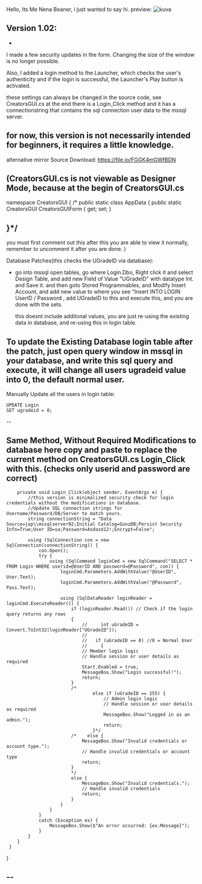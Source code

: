 Hello, Its Me Nena Beaner, i just wanted to say hi.
preview:
![kuva](https://github-production-user-asset-6210df.s3.amazonaws.com/127537866/290936088-82ef51ce-7bc1-4424-9bb9-9c9755113406.png)
 
Version 1.02:
--
-
I made a few security updates in the form. Changing the size of the window is no longer possible.

Also, I added a login method to the Launcher, which checks the user's authenticity and if the login is successful, the Launcher's Play button is activated.

these settings can always be changed in the source code, see CreatorsGUI.cs at the end there is a Login_Click method and it has a connectionstring that contains the sql connection user data to the mssql server.

for now, this version is not necessarily intended for beginners, it requires a little knowledge.
-
alternative mirror
Source Download: https://file.io/FGGK4mGWfBDN

(CreatorsGUI.cs is not viewable as Designer Mode, because at the begin of CreatorsGUI.cs
--
namespace CreatorsGUI {
/*
public static class AppData {
public static CreatorsGUI CreatorsGUIForm { get; set; }

}*/
--
you must first comment out this after this you are able to view it normally, remember to uncomment it after you are done. )

Database Patches(this checks the UGradeID via database):

+ go into mssql open tables, go where Login.Dbo, Right click it and select Design Table, and add new Field of Value "UGradeID" with datatype Int. and Save it. and then goto Stored Programmables, and Modify Insert Account, and add new value to where you see "Insert INTO LOGIN UserID / Password , add UGradeID to this and execute this, and you are done with the sets.

    this doesnt include additonal values, you are just re-using the existing data in database, and re-using this in login table.


To update the Existing Database login table after the patch, just open query window in mssql in your database, and write this sql query and execute, it will change all users ugradeid value into 0, the default normal user.
-
Manually Update all the users in login table:

    UPDATE Login
    SET ugradeid = 0;
--

Same Method, Without Required Modifications to database here copy and paste to replace the current method on CreatorsGUI.cs Login_Click with this.
(checks only userid and password are correct)
--
        private void Login_Click(object sender, EventArgs e) {
            //this version is minimalized security check for login credentials without the modifications in database.
            //Update SQL connection strings for Username/Password/DB/Server to match yours.
            string connectionString = "Data Source=jop\\mssqlserver02;Initial Catalog=GunzDB;Persist Security Info=True;User ID=sa;Password=Asdasd12!;Encrypt=False";

            using (SqlConnection con = new SqlConnection(connectionString)) {
                con.Open();
                try {
                    using (SqlCommand loginCmd = new SqlCommand("SELECT * FROM Login WHERE userid=@UserID AND password=@Password", con)) {
                        loginCmd.Parameters.AddWithValue("@UserID", User.Text);
                        loginCmd.Parameters.AddWithValue("@Password", Pass.Text);

                        using (SqlDataReader loginReader = loginCmd.ExecuteReader()) {
                            if (loginReader.Read()) // Check if the login query returns any rows
                            {
                                //     int uGradeID = Convert.ToInt32(loginReader["UGradeID"]);
                                //
                                //   if (uGradeID == 0) //0 = Normal User
                                //     {
                                // Member login logic
                                // Handle session or user details as required
                                Start.Enabled = true;
                                MessageBox.Show("Login successful!");
                                return;
                            }
                            /*
                                    else if (uGradeID == 255) {
                                        // Admin login logic
                                        // Handle session or user details as required
                                        MessageBox.Show("Logged in as an admin.");
                                        return;
                                    }*/
                            /*    else {
                                MessageBox.Show("Invalid credentials or account type.");
                                // Handle invalid credentials or account type
                                return;
                            }
                            */
                            else {
                                MessageBox.Show("Invalid credentials.");
                                // Handle invalid credentials
                                return;
                            }
                        }
                    }
                }
                catch (Exception ex) {
                    MessageBox.Show($"An error occurred: {ex.Message}");
                }
            }
        }
     }
  }

--
-
